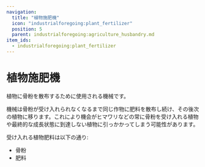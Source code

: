 ```yaml
---
navigation:
  title: "植物施肥機"
  icon: "industrialforegoing:plant_fertilizer"
  position: 5
  parent: industrialforegoing:agriculture_husbandry.md
item_ids:
  - industrialforegoing:plant_fertilizer
---
```


# 植物施肥機

植物に骨粉を<Color id="gold">散布</Color>するために使用される機械です。

機械は骨粉が受け入れられなくなるまで同じ作物に肥料を散布し続け、その後次の植物に移ります。これにより機会が<Color id="gold">ヒマワリ</Color>などの常に骨粉を受け入れる植物や最終的な成長状態に到達しない植物に引っかかってしまう可能性があります。

受け入れる植物肥料は以下の通り: 

- 骨粉 
- 肥料



<Recipe id="industrialforegoing:plant_fertilizer" />

